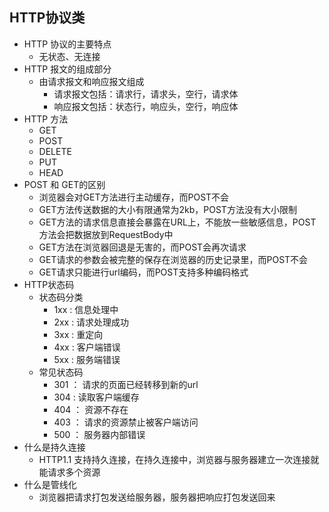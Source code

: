 HTTP协议类
--
* HTTP 协议的主要特点
    * 无状态、无连接
* HTTP 报文的组成部分
    * 由请求报文和响应报文组成
        * 请求报文包括：请求行，请求头，空行，请求体
        * 响应报文包括：状态行，响应头，空行，响应体
* HTTP 方法
    * GET
    * POST
    * DELETE
    * PUT
    * HEAD
* POST 和 GET的区别
    * 浏览器会对GET方法进行主动缓存，而POST不会
    * GET方法传送数据的大小有限通常为2kb，POST方法没有大小限制
    * GET方法的请求信息直接会暴露在URL上，不能放一些敏感信息，POST方法会把数据放到RequestBody中
    * GET方法在浏览器回退是无害的，而POST会再次请求
    * GET请求的参数会被完整的保存在浏览器的历史记录里，而POST不会
    * GET请求只能进行url编码，而POST支持多种编码格式
* HTTP状态码 
    * 状态码分类
        * 1xx : 信息处理中
        * 2xx : 请求处理成功
        * 3xx : 重定向
        * 4xx : 客户端错误
        * 5xx : 服务端错误
    * 常见状态码
        * 301 ： 请求的页面已经转移到新的url
        * 304 :  读取客户端缓存
        * 404 ： 资源不存在
        * 403 ： 请求的资源禁止被客户端访问
        * 500 ： 服务器内部错误 
* 什么是持久连接
    * HTTP1.1 支持持久连接，在持久连接中，浏览器与服务器建立一次连接就能请求多个资源
* 什么是管线化
    * 浏览器把请求打包发送给服务器，服务器把响应打包发送回来